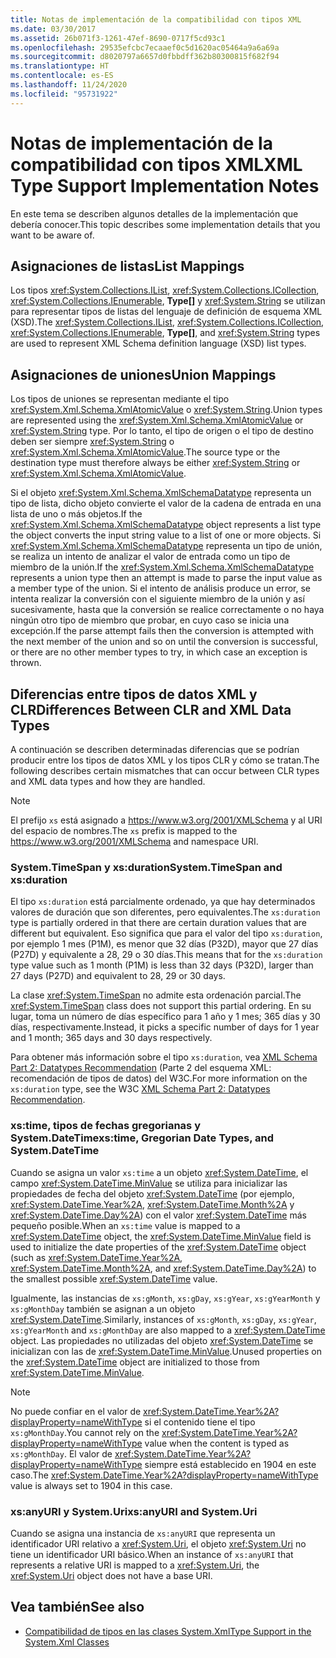 ```yaml
---
title: Notas de implementación de la compatibilidad con tipos XML
ms.date: 03/30/2017
ms.assetid: 26b071f3-1261-47ef-8690-0717f5cd93c1
ms.openlocfilehash: 29535efcbc7ecaaef0c5d1620ac05464a9a6a69a
ms.sourcegitcommit: d8020797a6657d0fbbdff362b80300815f682f94
ms.translationtype: HT
ms.contentlocale: es-ES
ms.lasthandoff: 11/24/2020
ms.locfileid: "95731922"
---
```

# <a name="xml-type-support-implementation-notes"></a><span data-ttu-id="f0a33-102">Notas de implementación de la compatibilidad con tipos XML</span><span class="sxs-lookup"><span data-stu-id="f0a33-102">XML Type Support Implementation Notes</span></span>

<span data-ttu-id="f0a33-103">En este tema se describen algunos detalles de la implementación que debería conocer.</span><span class="sxs-lookup"><span data-stu-id="f0a33-103">This topic describes some implementation details that you want to be aware of.</span></span>  
  
## <a name="list-mappings"></a><span data-ttu-id="f0a33-104">Asignaciones de listas</span><span class="sxs-lookup"><span data-stu-id="f0a33-104">List Mappings</span></span>  

 <span data-ttu-id="f0a33-105">Los tipos <xref:System.Collections.IList>, <xref:System.Collections.ICollection>, <xref:System.Collections.IEnumerable>, **Type[]** y <xref:System.String> se utilizan para representar tipos de listas del lenguaje de definición de esquema XML (XSD).</span><span class="sxs-lookup"><span data-stu-id="f0a33-105">The <xref:System.Collections.IList>, <xref:System.Collections.ICollection>, <xref:System.Collections.IEnumerable>, **Type[]**, and <xref:System.String> types are used to represent XML Schema definition language (XSD) list types.</span></span>  
  
## <a name="union-mappings"></a><span data-ttu-id="f0a33-106">Asignaciones de uniones</span><span class="sxs-lookup"><span data-stu-id="f0a33-106">Union Mappings</span></span>  

 <span data-ttu-id="f0a33-107">Los tipos de uniones se representan mediante el tipo <xref:System.Xml.Schema.XmlAtomicValue> o <xref:System.String>.</span><span class="sxs-lookup"><span data-stu-id="f0a33-107">Union types are represented using the <xref:System.Xml.Schema.XmlAtomicValue> or <xref:System.String> type.</span></span> <span data-ttu-id="f0a33-108">Por lo tanto, el tipo de origen o el tipo de destino deben ser siempre <xref:System.String> o <xref:System.Xml.Schema.XmlAtomicValue>.</span><span class="sxs-lookup"><span data-stu-id="f0a33-108">The source type or the destination type must therefore always be either <xref:System.String> or <xref:System.Xml.Schema.XmlAtomicValue>.</span></span>  
  
 <span data-ttu-id="f0a33-109">Si el objeto <xref:System.Xml.Schema.XmlSchemaDatatype> representa un tipo de lista, dicho objeto convierte el valor de la cadena de entrada en una lista de uno o más objetos.</span><span class="sxs-lookup"><span data-stu-id="f0a33-109">If the <xref:System.Xml.Schema.XmlSchemaDatatype> object represents a list type the object converts the input string value to a list of one or more objects.</span></span> <span data-ttu-id="f0a33-110">Si <xref:System.Xml.Schema.XmlSchemaDatatype> representa un tipo de unión, se realiza un intento de analizar el valor de entrada como un tipo de miembro de la unión.</span><span class="sxs-lookup"><span data-stu-id="f0a33-110">If the <xref:System.Xml.Schema.XmlSchemaDatatype> represents a union type then an attempt is made to parse the input value as a member type of the union.</span></span> <span data-ttu-id="f0a33-111">Si el intento de análisis produce un error, se intenta realizar la conversión con el siguiente miembro de la unión y así sucesivamente, hasta que la conversión se realice correctamente o no haya ningún otro tipo de miembro que probar, en cuyo caso se inicia una excepción.</span><span class="sxs-lookup"><span data-stu-id="f0a33-111">If the parse attempt fails then the conversion is attempted with the next member of the union and so on until the conversion is successful, or there are no other member types to try, in which case an exception is thrown.</span></span>  
  
## <a name="differences-between-clr-and-xml-data-types"></a><span data-ttu-id="f0a33-112">Diferencias entre tipos de datos XML y CLR</span><span class="sxs-lookup"><span data-stu-id="f0a33-112">Differences Between CLR and XML Data Types</span></span>  

 <span data-ttu-id="f0a33-113">A continuación se describen determinadas diferencias que se podrían producir entre los tipos de datos XML y los tipos CLR y cómo se tratan.</span><span class="sxs-lookup"><span data-stu-id="f0a33-113">The following describes certain mismatches that can occur between CLR types and XML data types and how they are handled.</span></span>  
  
> [!NOTE]
> <span data-ttu-id="f0a33-114">El prefijo `xs` está asignado a <https://www.w3.org/2001/XMLSchema> y al URI del espacio de nombres.</span><span class="sxs-lookup"><span data-stu-id="f0a33-114">The `xs` prefix is mapped to the <https://www.w3.org/2001/XMLSchema> and namespace URI.</span></span>
  
### <a name="systemtimespan-and-xsduration"></a><span data-ttu-id="f0a33-115">System.TimeSpan y xs:duration</span><span class="sxs-lookup"><span data-stu-id="f0a33-115">System.TimeSpan and xs:duration</span></span>  

 <span data-ttu-id="f0a33-116">El tipo `xs:duration` está parcialmente ordenado, ya que hay determinados valores de duración que son diferentes, pero equivalentes.</span><span class="sxs-lookup"><span data-stu-id="f0a33-116">The `xs:duration` type is partially ordered in that there are certain duration values that are different but equivalent.</span></span> <span data-ttu-id="f0a33-117">Eso significa que para el valor del tipo `xs:duration`, por ejemplo 1 mes (P1M), es menor que 32 días (P32D), mayor que 27 días (P27D) y equivalente a 28, 29 o 30 días.</span><span class="sxs-lookup"><span data-stu-id="f0a33-117">This means that for the `xs:duration` type value such as 1 month (P1M) is less than 32 days (P32D), larger than 27 days (P27D) and equivalent to 28, 29 or 30 days.</span></span>  
  
 <span data-ttu-id="f0a33-118">La clase <xref:System.TimeSpan> no admite esta ordenación parcial.</span><span class="sxs-lookup"><span data-stu-id="f0a33-118">The <xref:System.TimeSpan> class does not support this partial ordering.</span></span> <span data-ttu-id="f0a33-119">En su lugar, toma un número de días específico para 1 año y 1 mes; 365 días y 30 días, respectivamente.</span><span class="sxs-lookup"><span data-stu-id="f0a33-119">Instead, it picks a specific number of days for 1 year and 1 month; 365 days and 30 days respectively.</span></span>  
  
 <span data-ttu-id="f0a33-120">Para obtener más información sobre el tipo `xs:duration`, vea [XML Schema Part 2: Datatypes Recommendation](https://www.w3.org/TR/xmlschema-2/) (Parte 2 del esquema XML: recomendación de tipos de datos) del W3C.</span><span class="sxs-lookup"><span data-stu-id="f0a33-120">For more information on the `xs:duration` type, see the W3C [XML Schema Part 2: Datatypes Recommendation](https://www.w3.org/TR/xmlschema-2/).</span></span>
  
### <a name="xstime-gregorian-date-types-and-systemdatetime"></a><span data-ttu-id="f0a33-121">xs:time, tipos de fechas gregorianas y System.DateTime</span><span class="sxs-lookup"><span data-stu-id="f0a33-121">xs:time, Gregorian Date Types, and System.DateTime</span></span>  

 <span data-ttu-id="f0a33-122">Cuando se asigna un valor `xs:time` a un objeto <xref:System.DateTime>, el campo <xref:System.DateTime.MinValue> se utiliza para inicializar las propiedades de fecha del objeto <xref:System.DateTime> (por ejemplo, <xref:System.DateTime.Year%2A>, <xref:System.DateTime.Month%2A> y <xref:System.DateTime.Day%2A>) con el valor <xref:System.DateTime> más pequeño posible.</span><span class="sxs-lookup"><span data-stu-id="f0a33-122">When an `xs:time` value is mapped to a <xref:System.DateTime> object, the <xref:System.DateTime.MinValue> field is used to initialize the date properties of the <xref:System.DateTime> object (such as <xref:System.DateTime.Year%2A>, <xref:System.DateTime.Month%2A>, and <xref:System.DateTime.Day%2A>) to the smallest possible <xref:System.DateTime> value.</span></span>  
  
 <span data-ttu-id="f0a33-123">Igualmente, las instancias de `xs:gMonth`, `xs:gDay`, `xs:gYear`, `xs:gYearMonth` y `xs:gMonthDay` también se asignan a un objeto <xref:System.DateTime>.</span><span class="sxs-lookup"><span data-stu-id="f0a33-123">Similarly, instances of `xs:gMonth`, `xs:gDay`, `xs:gYear`, `xs:gYearMonth` and `xs:gMonthDay` are also mapped to a <xref:System.DateTime> object.</span></span> <span data-ttu-id="f0a33-124">Las propiedades no utilizadas del objeto <xref:System.DateTime> se inicializan con las de <xref:System.DateTime.MinValue>.</span><span class="sxs-lookup"><span data-stu-id="f0a33-124">Unused properties on the <xref:System.DateTime> object are initialized to those from <xref:System.DateTime.MinValue>.</span></span>  
  
> [!NOTE]
> <span data-ttu-id="f0a33-125">No puede confiar en el valor de <xref:System.DateTime.Year%2A?displayProperty=nameWithType> si el contenido tiene el tipo `xs:gMonthDay`.</span><span class="sxs-lookup"><span data-stu-id="f0a33-125">You cannot rely on the <xref:System.DateTime.Year%2A?displayProperty=nameWithType> value when the content is typed as `xs:gMonthDay`.</span></span> <span data-ttu-id="f0a33-126">El valor de <xref:System.DateTime.Year%2A?displayProperty=nameWithType> siempre está establecido en 1904 en este caso.</span><span class="sxs-lookup"><span data-stu-id="f0a33-126">The <xref:System.DateTime.Year%2A?displayProperty=nameWithType> value is always set to 1904 in this case.</span></span>  
  
### <a name="xsanyuri-and-systemuri"></a><span data-ttu-id="f0a33-127">xs:anyURI y System.Uri</span><span class="sxs-lookup"><span data-stu-id="f0a33-127">xs:anyURI and System.Uri</span></span>  

 <span data-ttu-id="f0a33-128">Cuando se asigna una instancia de `xs:anyURI` que representa un identificador URI relativo a <xref:System.Uri>, el objeto <xref:System.Uri> no tiene un identificador URI básico.</span><span class="sxs-lookup"><span data-stu-id="f0a33-128">When an instance of `xs:anyURI` that represents a relative URI is mapped to a <xref:System.Uri>, the <xref:System.Uri> object does not have a base URI.</span></span>  
  
## <a name="see-also"></a><span data-ttu-id="f0a33-129">Vea también</span><span class="sxs-lookup"><span data-stu-id="f0a33-129">See also</span></span>

- [<span data-ttu-id="f0a33-130">Compatibilidad de tipos en las clases System.Xml</span><span class="sxs-lookup"><span data-stu-id="f0a33-130">Type Support in the System.Xml Classes</span></span>](type-support-in-the-system-xml-classes.md)
